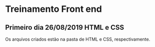 # Treinamento Front end

## Primeiro dia 26/08/2019 HTML e CSS

Os arquivos criados estão na pasta de HTML e CSS, respectivamente.
